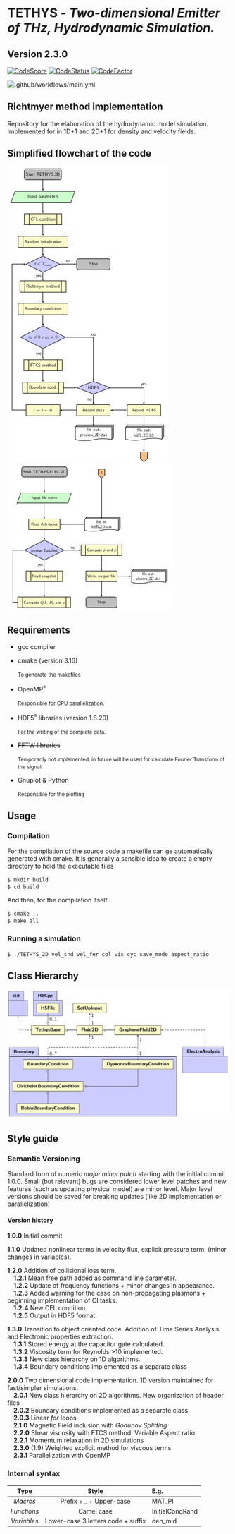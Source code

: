 # TETHYS - *Two-dimensional Emitter of THz, Hydrodynamic Simulation.*
## Version 2.3.0

[![CodeScore](https://www.code-inspector.com/project/1694/score/svg)](https://www.code-inspector.com/project/1694/score/svg)
[![CodeStatus](https://www.code-inspector.com/project/1694/status/svg)](https://www.code-inspector.com/project/1694/status/svg)
[![CodeFactor](https://www.codefactor.io/repository/github/pcosme/hydrodynamic-simulation/badge?s=00232ac4455fd1f2e77fbc58fe3823f751721249)](https://www.codefactor.io/repository/github/pcosme/hydrodynamic-simulation)

![.github/workflows/main.yml](https://github.com/pcosme/Hydrodynamic-Simulation/workflows/.github/workflows/main.yml/badge.svg)

## Richtmyer method implementation
Repository for the elaboration of the hydrodynamic model simulation. 
Implemented for in 1D+1 and 2D+1 for density and velocity fields.

## Simplified flowchart of the code

![Flowchart](./images/FlowchartTETHYS_2D.png)
![Flowchart](./images/FlowchartTETHYS_ELEC_2D.png)

## Requirements 

* gcc compiler 

* cmake (version 3.16)

  <small>To generate the makefiles</small>

* OpenMP<sup><small>&reg;</small></sup>

  <small>Responsible for CPU parallelization.</small>

* HDF5<sup><small>&reg;</small></sup> libraries (version 1.8.20) 

  <small>For the writing of the complete data.</small>

* ~~FFTW libraries~~

  <small>Temporarily not implemented, in future will be used for calculate Fourier Transform of the signal.</small> 

* Gnuplot & Python

  <small>Responsible for the plotting</small>
  
## Usage   
### Compilation
For the compilation of the source code a makefile can ge automatically generated with cmake. It is generally a sensible idea to create a empty directory to hold the executable files

```console
$ mkdir build
$ cd build
```
And then, for the compilation itself. 
```console
$ cmake ..
$ make all
```

### Running a simulation

```console
$ ./TETHYS_2D vel_snd vel_fer col vis cyc save_mode aspect_ratio
```

## Class Hierarchy

![Classes](./images/UML_Class_Diagram.png)

## Style guide

### Semantic Versioning

Standard form of numeric *major.minor.patch* starting with the initial commit 1.0.0. Small (but relevant) bugs are considered lower level patches and new features (such as updating physical model) are minor level. Major level versions should be saved for breaking updates (like 2D implementation or parallelization)

#### Version history
**1.0.0** Initial commit

**1.1.0** Updated nonlinear terms in velocity flux, explicit pressure term. (minor changes in variables).

**1.2.0** Addition of collisional loss term.
  <br>&emsp;**1.2.1** Mean free path added as command line parameter. 
  <br>&emsp;**1.2.2** Update of frequency functions + minor changes in appearance. 
  <br>&emsp;**1.2.3** Added warning for the case on non-propagating plasmons + beginning implementation of CI tasks.
  <br>&emsp;**1.2.4** New CFL condition.
  <br>&emsp;**1.2.5** Output in HDF5 format.
  
**1.3.0** Transition to object oriented code. Addition of Time Series Analysis and Electronic properties extraction.
  <br>&emsp;**1.3.1** Stored energy at the capacitor gate calculated. 
  <br>&emsp;**1.3.2** Viscosity term for Reynolds >10 implemented. 
  <br>&emsp;**1.3.3** New class hierarchy on 1D algorithms. 
  <br>&emsp;**1.3.4** Boundary conditions implemented as a separate class

**2.0.0** Two dimensional code implementation. 1D version maintained for fast/simpler simulations. 
  <br>&emsp;**2.0.1** New class hierarchy on 2D algorithms. New organization of header files
  <br>&emsp;**2.0.2** Boundary conditions implemented as a separate class
  <br>&emsp;**2.0.3** Linear _for_ loops
  <br>&emsp;**2.1.0** Magnetic Field inclusion with _Godunov Splitting_ 
  <br>&emsp;**2.2.0** Shear viscosity with FTCS method. Variable Aspect ratio 
  <br>&emsp;**2.2.1** Momentum relaxation in 2D simulations
  <br>&emsp;**2.3.0** (1.9) Weighted explicit method for viscous terms 
  <br>&emsp;**2.3.1** Parallelization with OpenMP 
### Internal syntax

| Type            | Style                                 | E.g.              |
| :-------------: |:-------------:                        | :-----            |
| *Macros*          | Prefix + _ + Upper-case                | MAT_PI            |
| *Functions*       | Camel case                            | InitialCondRand   |
| *Variables*       | Lower-case 3 letters code + suffix     | den_mid           |

